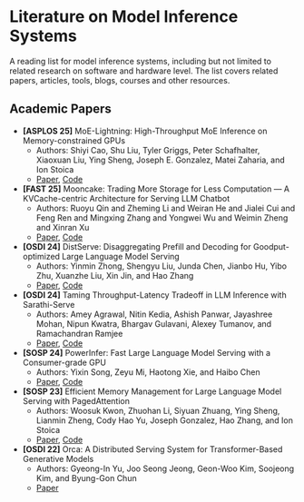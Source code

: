 # Literature on Model Inference Systems

A reading list for model inference systems, including but not limited to related research on software and hardware level. The list covers related papers, articles, tools, blogs, courses and other resources.

## Academic Papers

<!--
****************************************************************************
*                                                                          *
*    MAINTANANCE NOTE:                                                     *
*    - Please ensure that all papers are linked correctly and that the     *
*      information is up to date.                                          *
*    - Please order the papers by:                                         *
*      1. publication date.                                                *
*      2. conference / journal name.                                       *
*      3. alphabetical order of the paper title.                           *
*                                                                          *
****************************************************************************
-->

- **[ASPLOS 25]** MoE-Lightning: High-Throughput MoE Inference on Memory-constrained GPUs
  - Authors: Shiyi Cao, Shu Liu, Tyler Griggs, Peter Schafhalter, Xiaoxuan Liu, Ying Sheng, Joseph E. Gonzalez, Matei Zaharia, and Ion Stoica
  - [Paper](https://doi.org/10.1145/3669940.3707267), [Code](https://github.com/caoshiyi/artifacts/blob/asplos25)
- **[FAST 25]** Mooncake: Trading More Storage for Less Computation — A KVCache-centric Architecture for Serving LLM Chatbot
  - Authors: Ruoyu Qin and Zheming Li and Weiran He and Jialei Cui and Feng Ren and Mingxing Zhang and Yongwei Wu and Weimin Zheng and Xinran Xu
  - [Paper](https://www.usenix.org/conference/fast25/presentation/qin), [Code](https://github.com/kvcache-ai/Mooncake)
- **[OSDI 24]** DistServe: Disaggregating Prefill and Decoding for Goodput-optimized Large Language Model Serving
  - Authors: Yinmin Zhong, Shengyu Liu, Junda Chen, Jianbo Hu, Yibo Zhu, Xuanzhe Liu, Xin Jin, and Hao Zhang
  - [Paper](https://www.usenix.org/conference/osdi24/presentation/zhong-yinmin), [Code](https://github.com/LLMServe/DistServe)
- **[OSDI 24]** Taming Throughput-Latency Tradeoff in LLM Inference with Sarathi-Serve
  - Authors: Amey Agrawal, Nitin Kedia, Ashish Panwar, Jayashree Mohan, Nipun Kwatra, Bhargav Gulavani, Alexey Tumanov, and Ramachandran Ramjee
  - [Paper](https://www.usenix.org/conference/osdi24/presentation/agrawal), [Code](https://github.com/microsoft/sarathi-serve)
- **[SOSP 24]** PowerInfer: Fast Large Language Model Serving with a Consumer-grade GPU
  - Authors: Yixin Song, Zeyu Mi, Haotong Xie, and Haibo Chen
  - [Paper](https://doi.org/10.1145/3694715.3695964), [Code](https://github.com/SJTU-IPADS/PowerInfer)
- **[SOSP 23]** Efficient Memory Management for Large Language Model Serving with PagedAttention
  - Authors: Woosuk Kwon, Zhuohan Li, Siyuan Zhuang, Ying Sheng, Lianmin Zheng, Cody Hao Yu, Joseph Gonzalez, Hao Zhang, and Ion Stoica
  - [Paper](https://doi.org/10.1145/3600006.3613165), [Code](https://github.com/vllm-project/vllm)
- **[OSDI 22]** Orca: A Distributed Serving System for Transformer-Based Generative Models
  - Authors: Gyeong-In Yu, Joo Seong Jeong, Geon-Woo Kim, Soojeong Kim, and  Byung-Gon Chun
  - [Paper](https://www.usenix.org/conference/osdi22/presentation/yu)
